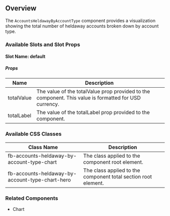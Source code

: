 ## Overview

The `AccountsHeldawayByAccountType` component provides a visualization showing the total number of heldaway
accounts broken down by account type.

### Available Slots and Slot Props

#### Slot Name: default

##### Props
| Name | Description |
| ----------- | ----------- |
| totalValue | The value of the totalValue prop provided to the component. This value is formatted for USD currency. |
| totalLabel | The value of the totalLabel prop provided to the component. |

### Available CSS Classes

| Class Name | Description |
| ---------- | ----------- |
| fb-accounts-heldaway-by-account-type-chart | The class applied to the component root element. |
| fb-accounts-heldaway-by-account-type-chart-hero | The class applied to the component total section root element. |

### Related Components
- Chart